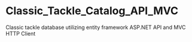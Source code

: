 # Classic_Tackle_Catalog_API_MVC
Classic tackle database utilizing entity framework ASP.NET API and MVC HTTP Client
